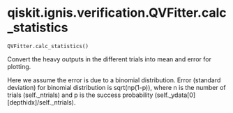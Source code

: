# qiskit.ignis.verification.QVFitter.calc\_statistics

`QVFitter.calc_statistics()`

Convert the heavy outputs in the different trials into mean and error for plotting.

Here we assume the error is due to a binomial distribution. Error (standard deviation) for binomial distribution is sqrt(np(1-p)), where n is the number of trials (self.\_ntrials) and p is the success probability (self.\_ydata\[0]\[depthidx]/self.\_ntrials).
